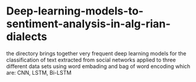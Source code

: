 # Deep-learning-models-to-sentiment-analysis-in-alg-rian-dialects
the directory brings together very frequent deep learning models for the classification of text extracted from social networks applied to three different data sets using word embading and bag of word encoding which are: CNN, LSTM, Bi-LSTM

